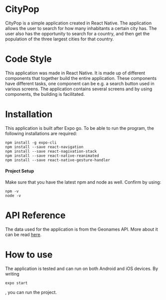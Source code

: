 # CityPop
CityPop is a simple application created in React Native. The application allows the user to search for how many inhabitants a certain city has. The user also has the opportunity to search for a country, and then get the population of the three largest cities for that country.

# Code Style
This application was made in React Native. It is made up of different components that together build the entire application. These components have different tasks, one component can be e.g. a search button used in various screens. The application contains several screens and by using components, the building is facilitated.

# Installation
This application is built after Expo go. To be able to run the program, the following installations are required:
```
npm install -g expo-cli
npm install --save react-navigation
npm install --save react-nagivation-stack
npm install --save react-native-reanimated 
npm install --save react-native-gesture-handler
```
#### Project Setup
Make sure that you have the latest npm and node as well. Confirm by using: 
```
npm -v
node -v
```
# API Reference
The data used for the application is from the Geonames API. More about it can be read [here](
http://www.geonames.org/export/geonames-search.html).

# How to use
The application is tested and can run on both Android and iOS devices. By writing 
```
expo start
```
, you can run the project.
